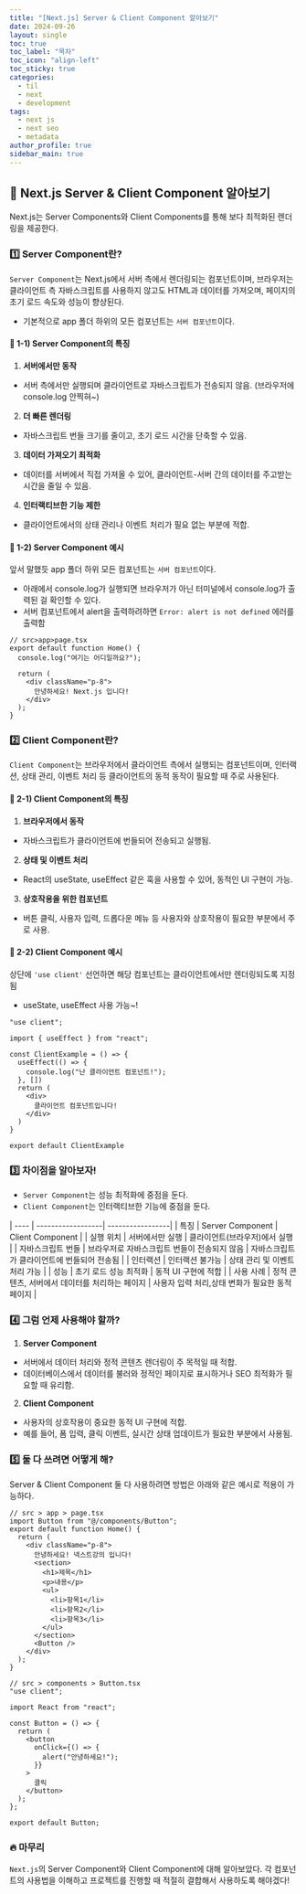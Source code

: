 ```yaml
---
title: "[Next.js] Server & Client Component 알아보기"
date: 2024-09-26
layout: single
toc: true
toc_label: "목차"
toc_icon: "align-left"
toc_sticky: true
categories:
  - til
  - next 
  - development
tags:
  - next js
  - next seo
  - metadata
author_profile: true
sidebar_main: true
---
```


## :ledger: Next.js Server & Client Component 알아보기
Next.js는 Server Components와 Client Components를 통해 보다 최적화된 렌더링을 제공한다.

### :one: Server Component란?
`Server Component`는 Next.js에서 서버 측에서 렌더링되는 컴포넌트이며, 브라우저는 클라이언트 측 자바스크립트를 사용하지 않고도 HTML과 데이터를 가져오며, 페이지의 초기 로드 속도와 성능이 향상된다.

- 기본적으로 app 폴더 하위의 모든 컴포넌트는 `서버 컴포넌트`이다.

#### :pushpin: 1-1) Server Component의 특징
1. **서버에서만 동작** 
  - 서버 측에서만 실행되며 클라이언트로 자바스크립트가 전송되지 않음. (브라우저에 console.log 안찍혀~)
2. **더 빠른 렌더링** 
  - 자바스크립트 번들 크기를 줄이고, 초기 로드 시간을 단축할 수 있음.
3. **데이터 가져오기 최적화** 
  - 데이터를 서버에서 직접 가져올 수 있어, 클라이언트-서버 간의 데이터를 주고받는 시간을 줄일 수 있음.
4. **인터랙티브한 기능 제한** 
  - 클라이언트에서의 상태 관리나 이벤트 처리가 필요 없는 부분에 적합.

#### :pushpin: 1-2) Server Component 예시
앞서 말했듯 app 폴더 하위 모든 컴포넌트는 `서버 컴포넌트`이다.

- 아래에서 console.log가 실행되면 브라우저가 아닌 터미널에서 console.log가 출력된 걸 확인할 수 있다.
- 서버 컴포넌트에서 alert을 출력하려하면 `Error: alert is not defined` 에러를 출력함

```tsx
// src>app>page.tsx
export default function Home() {
  console.log("여기는 어디일까요?");

  return (
    <div className="p-8">
      안녕하세요! Next.js 입니다!
    </div>
  );
}
```

### :two: Client Component란?
`Client Component`는 브라우저에서 클라이언트 측에서 실행되는 컴포넌트이며, 인터랙션, 상태 관리, 이벤트 처리 등 클라이언트의 동적 동작이 필요할 때 주로 사용된다.

#### :pushpin: 2-1) Client Component의 특징
1. **브라우저에서 동작**
  - 자바스크립트가 클라이언트에 번들되어 전송되고 실행됨.
2. **상태 및 이벤트 처리**
  - React의 useState, useEffect 같은 훅을 사용할 수 있어, 동적인 UI 구현이 가능.
3. **상호작용을 위한 컴포넌트**
  - 버튼 클릭, 사용자 입력, 드롭다운 메뉴 등 사용자와 상호작용이 필요한 부분에서 주로 사용.

#### :pushpin: 2-2) Client Component 예시
상단에 `'use client'` 선언하면 해당 컴포넌트는 클라이언트에서만 렌더링되도록 지정됨

- useState, useEffect 사용 가능~!

```tsx
"use client";

import { useEffect } from "react";

const ClientExample = () => {
  useEffect(() => {
    console.log("난 클라이언트 컴포넌트!");
  }, [])
  return (
    <div>
      클라이언트 컴포넌트입니다!
    </div>
  )
}

export default ClientExample

```

### :three: 차이점을 알아보자!
- `Server Component`는 성능 최적화에 중점을 둔다.
- `Client Component`는 인터랙티브한 기능에 중점을 둔다.

| ---- | ------------------| -----------------|
| 특징	| Server Component	| Client Component | 
| 실행 위치	| 서버에서만 실행	| 클라이언트(브라우저)에서 실행 | 
| 자바스크립트 번들	| 브라우저로 자바스크립트 번들이 전송되지 않음	| 자바스크립트가 클라이언트에 번들되어 전송됨 | 
| 인터랙션	| 인터랙션 불가능	| 상태 관리 및 이벤트 처리 가능 | 
| 성능	| 초기 로드 성능 최적화	| 동적 UI 구현에 적합 | 
| 사용 사례	| 정적 콘텐츠, 서버에서 데이터를 처리하는 페이지	| 사용자 입력 처리,상태 변화가 필요한 동적 페이지 | 

### :four: 그럼 언제 사용해야 할까?
1. **Server Component** 
  - 서버에서 데이터 처리와 정적 콘텐츠 렌더링이 주 목적일 때 적합. 
  - 데이터베이스에서 데이터를 불러와 정적인 페이지로 표시하거나 SEO 최적화가 필요할 때 유리함.

2. **Client Component** 
  - 사용자의 상호작용이 중요한 동적 UI 구현에 적합. 
  - 예를 들어, 폼 입력, 클릭 이벤트, 실시간 상태 업데이트가 필요한 부분에서 사용됨.

### :five: 둘 다 쓰려면 어떻게 해?
Server & Client Component 둘 다 사용하려면 방법은 아래와 같은 예시로 적용이 가능하다.

```tsx
// src > app > page.tsx
import Button from "@/components/Button";
export default function Home() {
  return (
    <div className="p-8">
      안녕하세요! 넥스트강의 입니다!
      <section>
        <h1>제목</h1>
        <p>내용</p>
        <ul>
          <li>항목1</li>
          <li>항목2</li>
          <li>항목3</li>
        </ul>
      </section>
      <Button />
    </div>
  );
}

// src > components > Button.tsx
"use client";

import React from "react";

const Button = () => {
  return (
    <button
      onClick={() => {
        alert("안녕하세요!");
      }}
    >
      클릭
    </button>
  );
};

export default Button;
```


### :fire: 마무리
`Next.js`의 Server Component와 Client Component에 대해 알아보았다. 각 컴포넌트의 사용법을 이해하고 프로젝트를 진행할 때 적절히 결합해서 사용하도록 해야겠다!